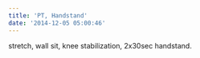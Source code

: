 ```yaml
---
title: 'PT, Handstand'
date: '2014-12-05 05:00:46'
---
```


stretch, wall sit, knee stabilization, 2x30sec handstand.
